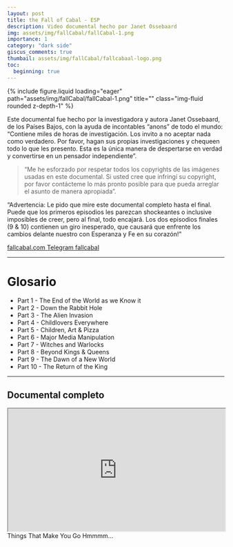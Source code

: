 ```yaml
---
layout: post
title: the Fall of Cabal - ESP
description: Video documental hecho por Janet Ossebaard
img: assets/img/fallCabal/fallCabal-1.png
importance: 1
category: "dark side"
giscus_comments: true
thumbail: assets/img/fallCabal/fallcabaal-logo.png
toc:
  beginning: true
---
```


<div class="row">
    <div class="col-sm mt-3 mt-md-0">
        {% include figure.liquid loading="eager" path="assets/img/fallCabal/fallCabal-1.png" title="" class="img-fluid rounded z-depth-1" %}
    </div>
</div>

Este documental fue hecho por la investigadora y autora Janet Ossebaard, de los Países Bajos, con la ayuda de incontables “anons” de todo el mundo: “Contiene miles de horas de investigación. Los invito a no aceptar nada como verdadero. Por favor, hagan sus propias investigaciones y chequeen todo lo que les presento. Esta es la única manera de despertarse en verdad y convertirse en un pensador independiente”.

> “Me he esforzado por respetar todos los copyrights de las imágenes usadas en este documental. Si usted cree que infringí su copyright, por favor contácteme lo más pronto posible para que pueda arreglar el asunto de manera apropiada”.

“Advertencia: Le pido que mire este documental completo hasta el final. Puede que los primeros episodios les parezcan shockeantes o inclusive imposibles de creer, pero al final, todo encajará. Los dos episodios finales (9 & 10) contienen un giro inesperado, que causará que enfrente los cambios delante nuestro con Esperanza y Fe en su corazón!”

<a href="https://www.fallcabal.com"> fallcabal.com </a>
<a href="https://t.me/Fall_of_the_Cabal"> Telegram fallcabal</a>

<hr>

# Glosario

- Part 1 - The End of the World as we Know it
- Part 2 - Down the Rabbit Hole
- Part 3 - The Alien Invasion
- Part 4 - Childlovers Everywhere
- Part 5 - Children, Art & Pizza
- Part 6 - Major Media Manipulation
- Part 7 - Witches and Warlocks
- Part 8 - Beyond Kings & Queens
- Part 9 - The Dawn of a New World
- Part 10 - The Return of the King

<hr>

## Documental completo

<div class="container-xl">
    <iframe id="iframe" style="width:100%; aspect-ratio:16 / 9;" src="https://odysee.com/$/embed/@Ocinuyos:8/LA-CAÍDA-DEL-CABAL:6?r=kE8vr2PoQ63pA2Z1ok7Xy2fRvMQJHfEX" allowfullscreen></iframe>
</div>
<div class="caption">
    Things That Make You Go Hmmmm...
 </div>
